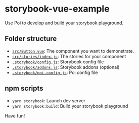 # storybook-vue-example

Use Poi to develop and build your storybook playground.

## Folder structure

- [`src/Button.vue`](src/Button.vue): The component you want to demonstrate.
- [`src/stories/index.js`](src/stories/index.js): The stories for your component
- [`.storybook/config.js`](.storybook/config.js): Storybook config file
- [`.storybook/addons.js`](.storybook/addons.js): Storybook addons (optional)
- [`.storybook/poi.config.js`](.storybook/poi.config.js): Poi config file

## npm scripts

- `yarn storybook`: Launch dev server
- `yarn storybook:build`: Build your storybook playground

Have fun!
